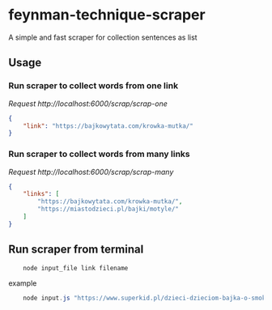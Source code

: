 # feynman-technique-scraper
A simple and fast scraper for collection sentences as list

## Usage

### Run scraper to collect words from one link


*Request http://localhost:6000/scrap/scrap-one*
``` json
{
    "link": "https://bajkowytata.com/krowka-mutka/"
}
```

### Run scraper to collect words from many links

*Request http://localhost:6000/scrap/scrap-many*
``` json
{
    "links": [
        "https://bajkowytata.com/krowka-mutka/",
        "https://miastodzieci.pl/bajki/motyle/"
    ]
}
```

## Run scraper from terminal

``` powershell
    node input_file link filename
```

example
``` powershell
    node input.js "https://www.superkid.pl/dzieci-dzieciom-bajka-o-smoku-i-krolewnie" ./test.txt
```

